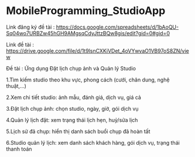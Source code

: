 # MobileProgramming_StudioApp

Link đăng ký đề tài : https://docs.google.com/spreadsheets/d/1bAoQU-Sq04wo7URBZw45hGH9AMgsqCdyJttzBQw8gis/edit?gid=0#gid=0

Link đề tài : https://drive.google.com/file/d/1t9lsnCXKiVDet_4oVYwvaO1VB97oS8ZN/view


Đề tài : Ứng dụng Đặt lịch chụp ảnh và Quản lý Studio

1.Tìm kiếm studio theo khu vực, phong cách (cưới, chân dung, nghệ thuật,...)

2.Xem chi tiết studio: ảnh mẫu, đánh giá, dịch vụ, giá cả

3.Ðặt lịch chụp ảnh: chọn studio, ngày, giờ, gói dịch vụ

4.Quản lý lịch đặt: xem trạng thái lịch hẹn, huỷ/sửa lịch

5.Lịch sử đã chụp: hiển thị danh sách buổi chụp đã hoàn tất

6.Studio quản lý lịch: xem danh sách khách hàng, gói dịch vụ, trạng thái thanh toán

